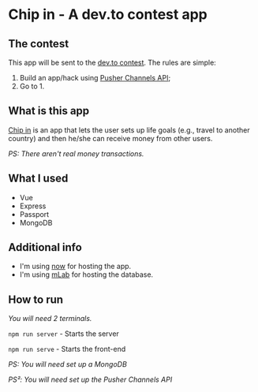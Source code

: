 # Chip in - A dev.to contest app

## The contest

This app will be sent to the [dev.to contest](https://dev.to/devteam/first-ever-dev-contest-build-a-realtime-app-with-pusher-4nhp). The rules are simple:

1. Build an app/hack using [Pusher Channels API](https://pusher.com/channels);
2. Go to 1.

## What is this app

[Chip in](https://link-to-chip-in) is an app that lets the user sets up life goals (e.g., travel to another country) and then he/she can receive money from other users.

*PS: There aren't real money transactions.*

## What I used

* Vue
* Express
* Passport
* MongoDB

## Additional info

* I'm using [now](https://zeit.co/now) for hosting the app.
* I'm using [mLab](https://mlab.com) for hosting the database.

## How to run

*You will need 2 terminals.*

`npm run server` - Starts the server

`npm run serve` - Starts the front-end

*PS: You will need set up a MongoDB*

*PS²: You will need set up the Pusher Channels API*
